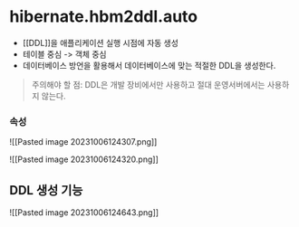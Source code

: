 
# hibernate.hbm2ddl.auto
- [[DDL]]을 애플리케이션 실행 시점에 자동 생성
- 테이블 중심 -> 객체 중심
- 데이터베이스 방언을 활용해서 데이터베이스에 맞는 적절한 DDL을 생성한다.

> 주의해야 할 점:
> DDL은 개발 장비에서만 사용하고 절대 운영서버에서는 사용하지 않는다.

### 속성
![[Pasted image 20231006124307.png]]

![[Pasted image 20231006124320.png]]

## DDL 생성 기능
![[Pasted image 20231006124643.png]]